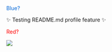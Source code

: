 
<div style="color: #0366d6">Blue?</div>

:sparkles: Testing README.md profile feature :sparkles: 

<div style="color: red">Red?</div>

![](https://media.giphy.com/media/lMCoOLZtDk8kib9YzO/giphy.gif)

